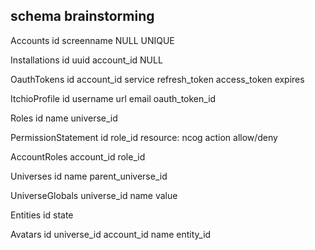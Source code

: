 ## schema brainstorming

Accounts
id
screenname NULL UNIQUE

Installations
id uuid
account_id NULL

OauthTokens
id
account_id
service
refresh_token
access_token
expires

ItchioProfile
id
username
url
email
oauth_token_id

Roles
id
name
universe_id

PermissionStatement
id
role_id
resource: ncog
action
allow/deny

AccountRoles
account_id
role_id

Universes
id
name
parent_universe_id

UniverseGlobals
universe_id
name
value

Entities
id
state

Avatars
id
universe_id
account_id
name
entity_id
